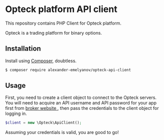 # Opteck platform API client

This repository contains PHP Client for Opteck platform.

Opteck is a trading platform for binary options.

## Installation
Install using [Composer](http://getcomposer.org), doubtless.

```sh
$ composer require alexander-emelyanov/opteck-api-client
```

## Usage

First, you need to create a client object to connect to the Opteck servers. You will need to acquire an API username and API password for your app first from [broker website ](http://www.optaffiliates.com/), then pass the credentials to the client object for logging in. 

```php
$client = new \Opteck\ApiClient();
```

Assuming your credentials is valid, you are good to go!

